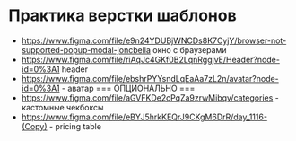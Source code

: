 # Практика верстки шаблонов
- https://www.figma.com/file/e9n24YDUBjWNCDs8K7CyjY/browser-not-supported-popup-modal-joncbella окно с браузерами
- https://www.figma.com/file/riAqJc4GKf0B2LqnRggjvE/Header?node-id=0%3A1 header
- https://www.figma.com/file/ebshrPYYsndLqEaAa7zL2n/avatar?node-id=0%3A1 - аватар
=== ОПЦИОНАЛЬНО ===
- https://www.figma.com/file/aGVFKDe2cPqZa9zrwMibqv/categories - кастомные чекбоксы
- https://www.figma.com/file/eBYJ5hrkKEQrJ9CKgM6DrR/day_1116-(Copy) - pricing table
